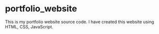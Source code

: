 # portfolio_website
This is my portfolio website source code. I have created this website using HTML, CSS, JavaScript.
